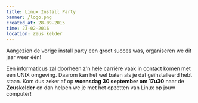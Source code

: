 ```yaml
---
title: Linux Install Party
banner: /logo.png
created_at: 28-09-2015
time: 23-02-2016
location: Zeus kelder
---
```


Aangezien de vorige install party een groot succes was, organiseren we dit jaar weer één!

Een informaticus zal doorheen z'n hele carrière vaak in contact komen met een UNIX omgeving. Daarom kan het wel baten als je dat geïnstalleerd hebt staan. Kom dus zeker af op <strong>woensdag 30 september om 17u30</strong> naar de <strong>Zeuskelder</strong> en dan helpen we je met het opzetten van Linux op jouw computer! 
